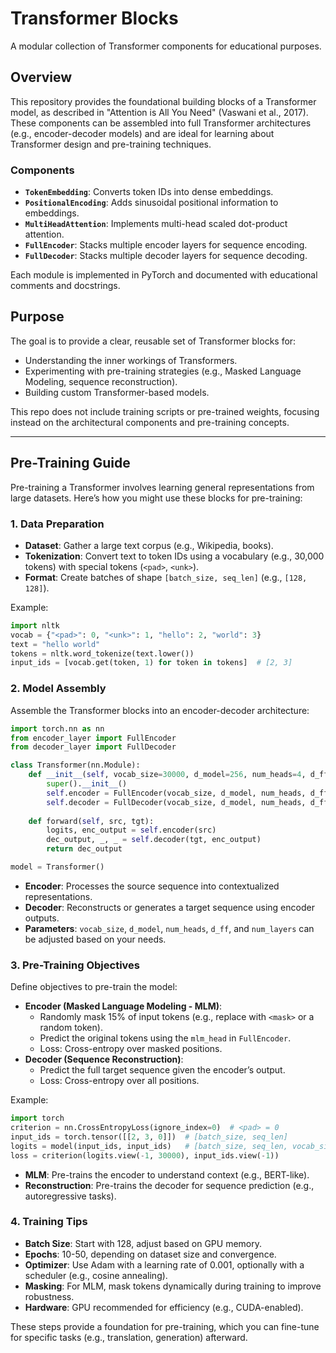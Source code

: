 # Transformer Blocks

A modular collection of Transformer components for educational purposes.

## Overview

This repository provides the foundational building blocks of a Transformer model, as described in "Attention is All You Need" (Vaswani et al., 2017). These components can be assembled into full Transformer architectures (e.g., encoder-decoder models) and are ideal for learning about Transformer design and pre-training techniques.

### Components
- **`TokenEmbedding`**: Converts token IDs into dense embeddings.
- **`PositionalEncoding`**: Adds sinusoidal positional information to embeddings.
- **`MultiHeadAttention`**: Implements multi-head scaled dot-product attention.
- **`FullEncoder`**: Stacks multiple encoder layers for sequence encoding.
- **`FullDecoder`**: Stacks multiple decoder layers for sequence decoding.

Each module is implemented in PyTorch and documented with educational comments and docstrings.

## Purpose

The goal is to provide a clear, reusable set of Transformer blocks for:
- Understanding the inner workings of Transformers.
- Experimenting with pre-training strategies (e.g., Masked Language Modeling, sequence reconstruction).
- Building custom Transformer-based models.

This repo does not include training scripts or pre-trained weights, focusing instead on the architectural components and pre-training concepts.

---

## Pre-Training Guide

Pre-training a Transformer involves learning general representations from large datasets. Here’s how you might use these blocks for pre-training:

### 1. Data Preparation
- **Dataset**: Gather a large text corpus (e.g., Wikipedia, books).
- **Tokenization**: Convert text to token IDs using a vocabulary (e.g., 30,000 tokens) with special tokens (`<pad>`, `<unk>`).
- **Format**: Create batches of shape `[batch_size, seq_len]` (e.g., `[128, 128]`).

Example:
```python
import nltk
vocab = {"<pad>": 0, "<unk>": 1, "hello": 2, "world": 3}
text = "hello world"
tokens = nltk.word_tokenize(text.lower())
input_ids = [vocab.get(token, 1) for token in tokens]  # [2, 3]
```

### 2. Model Assembly
Assemble the Transformer blocks into an encoder-decoder architecture:
```python
import torch.nn as nn
from encoder_layer import FullEncoder
from decoder_layer import FullDecoder

class Transformer(nn.Module):
    def __init__(self, vocab_size=30000, d_model=256, num_heads=4, d_ff=512, num_layers=6):
        super().__init__()
        self.encoder = FullEncoder(vocab_size, d_model, num_heads, d_ff, num_layers)
        self.decoder = FullDecoder(vocab_size, d_model, num_heads, d_ff, num_layers)
    
    def forward(self, src, tgt):
        logits, enc_output = self.encoder(src)
        dec_output, _, _ = self.decoder(tgt, enc_output)
        return dec_output

model = Transformer()
```

- **Encoder**: Processes the source sequence into contextualized representations.
- **Decoder**: Reconstructs or generates a target sequence using encoder outputs.
- **Parameters**: `vocab_size`, `d_model`, `num_heads`, `d_ff`, and `num_layers` can be adjusted based on your needs.

### 3. Pre-Training Objectives
Define objectives to pre-train the model:
- **Encoder (Masked Language Modeling - MLM)**:
  - Randomly mask 15% of input tokens (e.g., replace with `<mask>` or a random token).
  - Predict the original tokens using the `mlm_head` in `FullEncoder`.
  - Loss: Cross-entropy over masked positions.
- **Decoder (Sequence Reconstruction)**:
  - Predict the full target sequence given the encoder’s output.
  - Loss: Cross-entropy over all positions.

Example:
```python
import torch
criterion = nn.CrossEntropyLoss(ignore_index=0)  # <pad> = 0
input_ids = torch.tensor([[2, 3, 0]])  # [batch_size, seq_len]
logits = model(input_ids, input_ids)   # [batch_size, seq_len, vocab_size]
loss = criterion(logits.view(-1, 30000), input_ids.view(-1))
```

- **MLM**: Pre-trains the encoder to understand context (e.g., BERT-like).
- **Reconstruction**: Pre-trains the decoder for sequence prediction (e.g., autoregressive tasks).

### 4. Training Tips
- **Batch Size**: Start with 128, adjust based on GPU memory.
- **Epochs**: 10-50, depending on dataset size and convergence.
- **Optimizer**: Use Adam with a learning rate of 0.001, optionally with a scheduler (e.g., cosine annealing).
- **Masking**: For MLM, mask tokens dynamically during training to improve robustness.
- **Hardware**: GPU recommended for efficiency (e.g., CUDA-enabled).

These steps provide a foundation for pre-training, which you can fine-tune for specific tasks (e.g., translation, generation) afterward.
